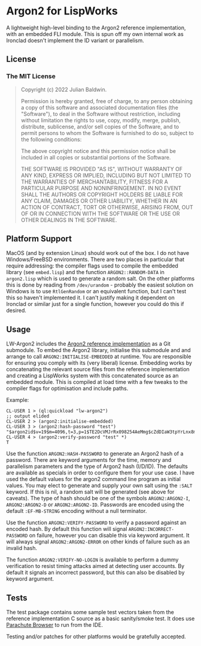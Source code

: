 # Argon2 for LispWorks

A lightweight high-level binding to the Argon2 reference implementation, with an embedded FLI
module. This is spun off my own internal work as Ironclad doesn't implement the ID variant or
parallelism.

## License

### The MIT License

> Copyright (c) 2022 Julian Baldwin.
>
> Permission is hereby granted, free of charge, to any person obtaining a copy of this software and
> associated documentation files (the "Software"), to deal in the Software without restriction,
> including without limitation the rights to use, copy, modify, merge, publish, distribute,
> sublicense, and/or sell copies of the Software, and to permit persons to whom the Software is
> furnished to do so, subject to the following conditions:
>
> The above copyright notice and this permission notice shall be included in all copies or
> substantial portions of the Software.
>
> THE SOFTWARE IS PROVIDED "AS IS", WITHOUT WARRANTY OF ANY KIND, EXPRESS OR IMPLIED, INCLUDING BUT
> NOT LIMITED TO THE WARRANTIES OF MERCHANTABILITY, FITNESS FOR A PARTICULAR PURPOSE AND
> NONINFRINGEMENT. IN NO EVENT SHALL THE AUTHORS OR COPYRIGHT HOLDERS BE LIABLE FOR ANY CLAIM,
> DAMAGES OR OTHER LIABILITY, WHETHER IN AN ACTION OF CONTRACT, TORT OR OTHERWISE, ARISING FROM, OUT
> OF OR IN CONNECTION WITH THE SOFTWARE OR THE USE OR OTHER DEALINGS IN THE SOFTWARE.

## Platform Support

MacOS (and by extension Linux) should work out of the box. I do not have Windows/FreeBSD
environments. There are two places in particular that require addressing: the compiler flags used to
compile the embedded library (see `embed.lisp`) and the function `ARGON2::RANDOM-DATA` in
`argon2.lisp` which is used to generate a random salt. On the other platforms this is done by
reading from `/dev/urandom` - probably the easiest solution on Windows is to use `RtlGenRandom` or
an equivalent function, but I can't test this so haven't implemented it. I can't justify making it
dependent on Ironclad or similar just for a single function, however you could do this if desired.

## Usage

LW-Argon2 includes the [Argon2 reference implementation](https://github.com/P-H-C/phc-winner-argon2)
as a Git submodule. To embed the Argon2 library, initialise this submodule and and arrange to call
`ARGON2:INITIALISE-EMBEDDED` at runtime. You are responsible for ensuring you comply with its (very
liberal) license. Embedding works by concatenating the relevant source files from the reference
implementation and creating a LispWorks system with this concatenated source as an embedded module.
This is compiled at load time with a few tweaks to the compiler flags for optimisation and include
paths.

Example:

    CL-USER 1 > (ql:quickload "lw-argon2")
    ;; output elided
    CL-USER 2 > (argon2:initialise-embedded)
    CL-USER 3 > (argon2:hash-password "test")
    "$argon2id$v=19$m=4096,t=3,p=1$TE2DcVMJrRx098254AeMmg$cZdDIaW3tpYrLnx8mnyT/AWT3d0Sb1h3sm43HJJlNmY"
    CL-USER 4 > (argon2:verify-password "test" *)
    T

Use the function `ARGON2:HASH-PASSWORD` to generate an Argon2 hash of a password. There are keyword
arguments for the time, memory and parallelism parameters and the type of Argon2 hash (I/D/ID). The
defaults are available as specials in order to configure them for your use case. I have used the
default values for the argon2 command line program as initial values. You may elect to generate and
supply your own salt using the `:SALT` keyword. If this is nil, a random salt will be generated (see
above for caveats). The type of hash should be one of the symbols `ARGON2:ARGON2-I`,
`ARGON2:ARGON2-D` or `ARGON2:ARGON2-ID`. Passwords are encoded using the default `:EF-MB-STRING`
encoding without a null terminator.

Use the function `ARGON2:VERIFY-PASSWORD` to verify a password against an encoded hash. By default
this function will signal `ARGON2:INCORRECT-PASSWORD` on failure, however you can disable this via
keyword argument. It will always signal `ARGON2:ARGON2-ERROR` on other kinds of failure such as an
invalid hash.

The function `ARGON2:VERIFY-NO-LOGIN` is available to perform a dummy verification to resist timing
attacks aimed at detecting user accounts. By default it signals an incorrect password, but this can
also be disabled by keyword argument.

## Tests

The test package contains some sample test vectors taken from the reference implementation C source
as a basic sanity/smoke test. It does use [Parachute
Browser](https://github.com/julian-baldwin/parachute-browser) to run from the IDE.

Testing and/or patches for other platforms would be gratefully accepted.
